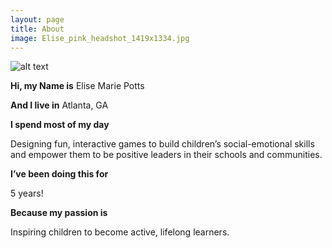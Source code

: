 ```yaml
---
layout: page
title: About
image: Elise_pink_headshot_1419x1334.jpg
---
```


![alt text](https://github.com/elisepotts/elisepotts.github.io/raw/master/images/Elise_pink_headshot_1419x1334.jpg "Elise Potts headshot")

**Hi, my Name is**
Elise Marie Potts


**And I live in**
Atlanta, GA


**I spend most of my day**

Designing fun, interactive games to build children’s social-emotional skills and empower them to be positive leaders in their schools and communities.


**I’ve been doing this for** 

5 years! 


**Because my passion is**

Inspiring children to become active, lifelong learners.

